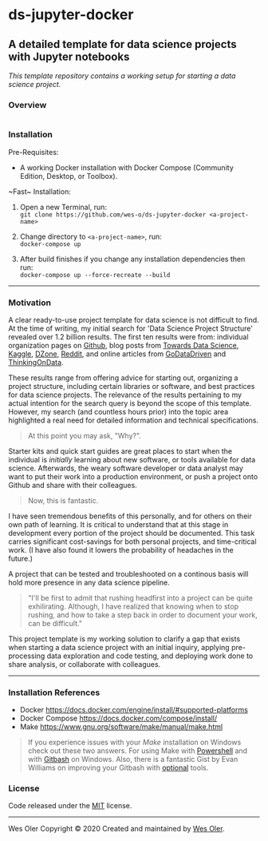 # ds-jupyter-docker

## A detailed template for data science projects with Jupyter notebooks  

*This template repository contains a working setup for starting a data science project.*

### Overview

```bash
```

### Installation

Pre-Requisites:  

- A working Docker installation with Docker Compose (Community Edition, Desktop, or Toolbox).  

~Fast~ Installation:

1) Open a new Terminal, run:  
`git clone https://github.com/wes-o/ds-jupyter-docker <a-project-name>`  

2) Change directory to `<a-project-name>`, run:  
`docker-compose up`  

3) After build finishes if you change any installation dependencies then run:  
`docker-compose up --force-recreate --build`  

---

### Motivation

A clear ready-to-use project template for data science is not difficult to find. At the time of writing, my initial search for 'Data Science Project Structure' revealed over 1.2 billion results. The first ten results were from: individual organization pages on [Github](), blog posts from [Towards Data Science](), [Kaggle](), [DZone](), [Reddit](), and online articles from [GoDataDriven]() and [ThinkingOnData]().   

These results range from offering advice for starting out, organizing a project structure, including certain libraries or software, and best practices for data science projects. The relevance of the results pertaining to my actual intention for the search query is beyond the scope of this template. However, my search (and countless hours prior) into the topic area highlighted a real need for detailed information and technical specifications.  

> At this point you may ask, "Why?".   

Starter kits and quick start guides are great places to start when the individual is *initially* learning about new software, or tools available for data science. Afterwards, the weary software developer or data analyst may want to put their work into a production environment, or push a project onto Github and share with their colleagues.  

> Now, this is fantastic.  

I have seen tremendous benefits of this personally, and for others on their own path of learning. It is critical to understand that at this stage in development every portion of the project should be documented. This task carries significant cost-savings for both personal projects, and time-critical work. (I have also found it lowers the probability of headaches in the future.)  

A project that can be tested and troubleshooted on a continous basis will hold more presence in any data science pipeline.  

> "I'll be first to admit that rushing headfirst into a project can be quite exhilirating. Although, I have realized that knowing when to stop rushing, and how to take a step back in order to document your work, can be difficult."  

This project template is my working solution to clarify a gap that exists when starting a data science project with an initial inquiry, applying pre-processing data exploration and code testing, and deploying work done to share analysis, or collaborate with colleagues.  

---

### Installation References

- Docker <https://docs.docker.com/engine/install/#supported-platforms>
- Docker Compose <https://docs.docker.com/compose/install/>
- Make <https://www.gnu.org/software/make/manual/make.html>

> If you experience issues with your *Make* installation on Windows check out these two answers. For using Make with [Powershell](https://superuser.com/a/808818) and with [Gitbash](https://stackoverflow.com/a/43779544) on Windows. Also, there is a fantastic Gist by Evan Williams on improving your Gitbash with [optional](https://gist.github.com/evanwill/0207876c3243bbb6863e65ec5dc3f058) tools.

### License

Code released under the [MIT](https://github.com/wes-o/ds-jupyter-docker/blob/master/LICENSE) license.

---

Wes Oler Copyright &copy; 2020
Created and maintained by [Wes Oler](https://github.com/wes-o). 


